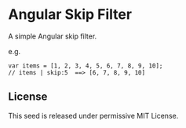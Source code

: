 Angular Skip Filter
===================
A simple Angular skip filter.

e.g. 
```
var items = [1, 2, 3, 4, 5, 6, 7, 8, 9, 10];
// items | skip:5  ==> [6, 7, 8, 9, 10]
```


License
-------
This seed is released under permissive MIT License.
